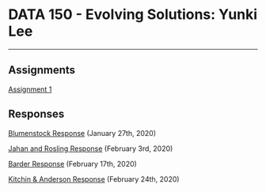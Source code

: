 # DATA 150 - Evolving Solutions: Yunki Lee
---
## Assignments
[Assignment 1](https://yunkichristian.github.io/work/Assignment%201)

## Responses
[Blumenstock Response](https://yunkichristian.github.io/work/blumenstock) (January 27th, 2020)

[Jahan and Rosling Response](https://yunkichristian.github.io/work/Jahan%20and%20Rosling%20Response) (February 3rd, 2020)

[Barder Response](https://yunkichristian.github.io/work/Barder%20Response) (February 17th, 2020)

[Kitchin & Anderson Response](https://yunkichristian.github.io/work/Kitchin%20&%20Anderson%20Response) (February 24th, 2020)
